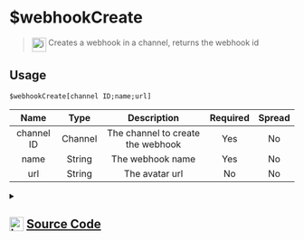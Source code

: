 # $webhookCreate
> <img align="top" src="https://upload.wikimedia.org/wikipedia/commons/thumb/e/e4/Infobox_info_icon.svg/160px-Infobox_info_icon.svg.png?20150409153300" alt="image" width="25" height="auto"> Creates a webhook in a channel, returns the webhook id
## Usage
```
$webhookCreate[channel ID;name;url]
```
| Name | Type | Description | Required | Spread
| :---: | :---: | :---: | :---: | :---: |
channel ID | Channel | The channel to create the webhook | Yes | No
name | String | The webhook name | Yes | No
url | String | The avatar url | No | No
<details>
<summary>
    
## <img align="top" src="https://cdn4.iconfinder.com/data/icons/iconsimple-logotypes/512/github-512.png" alt="image" width="25" height="auto">  [Source Code](https://github.com/tryforge/ForgeScript-V2/blob/main/src/native/webhookCreate.ts)
    
</summary>
    
```ts
import { BaseChannel, TextChannel } from "discord.js"
import { ArgType, NativeFunction, Return } from "../structures"
import noop from "../functions/noop"

export default new NativeFunction({
    name: "$webhookCreate",
    version: "1.0.0",
    description: "Creates a webhook in a channel, returns the webhook id",
    brackets: true,
    unwrap: true,
    args: [
        {
            name: "channel ID",
            description: "The channel to create the webhook",
            type: ArgType.Channel,
            rest: false,
            required: true,
            check: (i: BaseChannel) => "createWebhook" in i,
        },
        {
            name: "name",
            description: "The webhook name",
            rest: false,
            required: true,
            type: ArgType.String,
        },
        {
            name: "url",
            description: "The avatar url",
            rest: false,
            type: ArgType.String,
        },
    ],
    async execute(ctx, [channel, name, url]) {
        const ch = channel as TextChannel
        const web = await ch
            .createWebhook({
                name: name,
                avatar: url || undefined,
            })
            .catch(noop)

        return Return.success(web ? web.id : undefined)
    },
})

```
    
</details>
